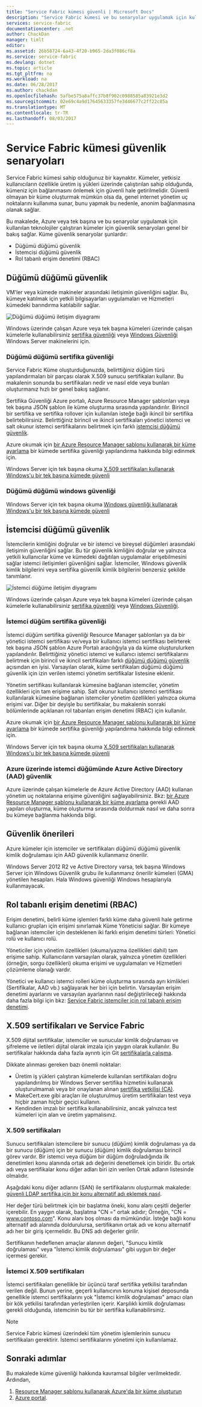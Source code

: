 ```yaml
---
title: "Service Fabric kümesi güvenli | Microsoft Docs"
description: "Service Fabric kümesi ve bu senaryolar uygulamak için kullanılan farklı teknolojileri için güvenlik senaryoları açıklanmıştır."
services: service-fabric
documentationcenter: .net
author: ChackDan
manager: timlt
editor: 
ms.assetid: 26b58724-6a43-4f20-b965-2da3f086cf8a
ms.service: service-fabric
ms.devlang: dotnet
ms.topic: article
ms.tgt_pltfrm: na
ms.workload: na
ms.date: 06/28/2017
ms.author: chackdan
ms.openlocfilehash: 5afbe575a8affc37b8f902c0988585a83921e3d2
ms.sourcegitcommit: 02e69c4a9d17645633357fe3d46677c2ff22c85a
ms.translationtype: MT
ms.contentlocale: tr-TR
ms.lasthandoff: 08/03/2017
---
```

# <a name="service-fabric-cluster-security-scenarios"></a>Service Fabric kümesi güvenlik senaryoları
Service Fabric kümesi sahip olduğunuz bir kaynaktır. Kümeler, yetkisiz kullanıcıların özellikle üretim iş yükleri üzerinde çalıştırılan sahip olduğunda, kümeniz için bağlanmasını önlemek için güvenli hale getirilmelidir. Güvenli olmayan bir küme oluşturmak mümkün olsa da, genel internet yönetim uç noktalarını kullanıma sunar, bunu yapmak bu nedenle, anonim bağlanmasına olanak sağlar. 

Bu makalede, Azure veya tek başına ve bu senaryolar uygulamak için kullanılan teknolojiler çalıştıran kümeler için güvenlik senaryoları genel bir bakış sağlar. Küme güvenlik senaryolar şunlardır:

* Düğümü düğümü güvenlik
* İstemcisi düğümü güvenlik
* Rol tabanlı erişim denetimi (RBAC)

## <a name="node-to-node-security"></a>Düğümü düğümü güvenlik
VM'ler veya kümede makineler arasındaki iletişimin güvenliğini sağlar. Bu, kümeye katılmak için yetkili bilgisayarları uygulamaları ve Hizmetleri kümedeki barındırma katılabilir sağlar.

![Düğümü düğümü iletişim diyagramı][Node-to-Node]

Windows üzerinde çalışan Azure veya tek başına kümeleri üzerinde çalışan kümelerle kullanabilirsiniz [sertifika güvenliği](https://msdn.microsoft.com/library/ff649801.aspx) veya [Windows Güvenliği](https://msdn.microsoft.com/library/ff649396.aspx) Windows Server makinelerini için.

### <a name="node-to-node-certificate-security"></a>Düğümü düğümü sertifika güvenliği
Service Fabric Küme oluşturduğunuzda, belirttiğiniz düğüm türü yapılandırmaları bir parçası olarak X.509 sunucu sertifikaları kullanır. Bu makalenin sonunda bu sertifikaları nedir ve nasıl elde veya bunları oluşturmanız hızlı bir genel bakış sağlanır.

Sertifika Güvenliği Azure portalı, Azure Resource Manager şablonları veya tek başına JSON şablon ile küme oluşturma sırasında yapılandırılır. Birincil bir sertifika ve sertifika rollover için kullanılan isteğe bağlı ikincil bir sertifika belirtebilirsiniz. Belirttiğiniz birincil ve ikincil sertifikaları yönetici istemci ve salt okunur istemci sertifikalarını belirtmek için farklı [istemcisi düğümü güvenlik](#client-to-node-security).

Azure okumak için [bir Azure Resource Manager şablonu kullanarak bir küme ayarlama](service-fabric-cluster-creation-via-arm.md) bir kümede sertifika güvenliği yapılandırma hakkında bilgi edinmek için.

Windows Server için tek başına okuma [X.509 sertifikaları kullanarak Windows'u bir tek başına kümede güvenli](service-fabric-windows-cluster-x509-security.md)

### <a name="node-to-node-windows-security"></a>Düğümü düğümü windows güvenliği
Windows Server için tek başına okuma [Windows güvenliği kullanarak Windows'u bir tek başına kümede güvenli](service-fabric-windows-cluster-windows-security.md)

## <a name="client-to-node-security"></a>İstemcisi düğümü güvenlik
İstemcilerin kimliğini doğrular ve bir istemci ve bireysel düğümleri arasındaki iletişimin güvenliğini sağlar. Bu tür güvenlik kimliğini doğrular ve yalnızca yetkili kullanıcılar küme ve kümedeki dağıtılan uygulamalar erişebilmesini sağlar istemci iletişimleri güvenliğini sağlar. İstemciler, Windows güvenlik kimlik bilgilerini veya sertifika güvenlik kimlik bilgilerini benzersiz şekilde tanımlanır.

![İstemci düğüme iletişim diyagramı][Client-to-Node]

Windows üzerinde çalışan Azure veya tek başına kümeleri üzerinde çalışan kümelerle kullanabilirsiniz [sertifika güvenliği](https://msdn.microsoft.com/library/ff649801.aspx) veya [Windows Güvenliği](https://msdn.microsoft.com/library/ff649396.aspx).

### <a name="client-to-node-certificate-security"></a>İstemci düğüm sertifika güvenliği
 İstemci düğüm sertifika güvenliği Resource Manager şablonları ya da bir yönetici istemci sertifikası ve/veya bir kullanıcı istemci sertifikası belirterek tek başına JSON şablon Azure Portalı aracılığıyla ya da küme oluşturulurken yapılandırılır.  Belirttiğiniz yönetici istemci ve kullanıcı istemci sertifikalarını belirtmek için birincil ve ikincil sertifikaları farklı [düğümü düğümü güvenlik](#node-to-node-security) açısından en iyisi. Varsayılan olarak, küme sertifikaları düğümü düğümü güvenlik için izin verilen istemci yönetim sertifikalar listesine eklenir.

Yönetim sertifikası kullanılarak kümesine bağlanan istemciler, yönetim özellikleri için tam erişime sahip.  Salt okunur kullanıcı istemci sertifikası kullanılarak kümesine bağlanan istemciler yönetim özellikleri yalnızca okuma erişimi var. Diğer bir deyişle bu sertifikalar, bu makalenin sonraki bölümlerinde açıklanan rol tabanları erişim denetimi (RBAC) için kullanılır.

Azure okumak için [bir Azure Resource Manager şablonu kullanarak bir küme ayarlama](service-fabric-cluster-creation-via-arm.md) bir kümede sertifika güvenliği yapılandırma hakkında bilgi edinmek için.

Windows Server için tek başına okuma [X.509 sertifikaları kullanarak Windows'u bir tek başına kümede güvenli](service-fabric-windows-cluster-x509-security.md)

### <a name="client-to-node-azure-active-directory-aad-security-on-azure"></a>Azure üzerinde istemci düğümünde Azure Active Directory (AAD) güvenlik
Azure üzerinde çalışan kümelerle de Azure Active Directory (AAD) kullanan yönetim uç noktalarına erişime güvenliğini sağlayabilirsiniz. Bkz: [bir Azure Resource Manager şablonu kullanarak bir küme ayarlama](service-fabric-cluster-creation-via-arm.md) gerekli AAD yapıları oluşturma, küme oluşturma sırasında doldurmak nasıl ve daha sonra bu kümeye bağlanma hakkında bilgi.

## <a name="security-recommendations"></a>Güvenlik önerileri
Azure kümeler için istemciler ve sertifikaları düğümü düğümü güvenlik kimlik doğrulaması için AAD güvenlik kullanmanız önerilir.

Windows Server 2012 R2 ve Active Directory varsa, tek başına Windows Server için Windows Güvenlik grubu ile kullanmanız önerilir kümeleri (GMA) yönetilen hesapları. Hala Windows güvenliği Windows hesaplarıyla kullanmayacak.

## <a name="role-based-access-control-rbac"></a>Rol tabanlı erişim denetimi (RBAC)
Erişim denetimi, belirli küme işlemleri farklı küme daha güvenli hale getirme kullanıcı grupları için erişimi sınırlamak Küme Yöneticisi sağlar. Bir kümeye bağlanan istemciler için desteklenen iki farklı erişim denetimi türleri: Yönetici rolü ve kullanıcı rolü.

Yöneticiler için yönetim özellikleri (okuma/yazma özellikleri dahil) tam erişime sahip. Kullanıcıların varsayılan olarak, yalnızca yönetim özellikleri (örneğin, sorgu özellikleri) okuma erişimi ve uygulamaları ve Hizmetleri çözümleme olanağı vardır.

Yönetici ve kullanıcı istemci rolleri küme oluşturma sırasında ayrı kimlikleri (Sertifikalar, AAD vb.) sağlayarak her biri için belirtin. Varsayılan erişim denetimi ayarlarını ve varsayılan ayarlarının nasıl değiştirileceği hakkında daha fazla bilgi için bkz: [Service Fabric istemciler için rol tabanlı erişim denetimi](service-fabric-cluster-security-roles.md).

## <a name="x509-certificates-and-service-fabric"></a>X.509 sertifikaları ve Service Fabric
X.509 dijital sertifikalar, istemciler ve sunucular kimlik doğrulaması ve şifreleme ve iletileri dijital olarak imzala için yaygın olarak kullanılır. Bu sertifikalar hakkında daha fazla ayrıntı için Git [sertifikalarla çalışma](http://msdn.microsoft.com/library/ms731899.aspx).

Dikkate alınması gereken bazı önemli noktalar:

* Üretim iş yükleri çalıştıran kümelerde kullanılan sertifikaları doğru yapılandırılmış bir Windows Server sertifika hizmetini kullanarak oluşturulmamalı veya bir onaylanan alınan [sertifika yetkilisi (CA)](https://en.wikipedia.org/wiki/Certificate_authority).
* MakeCert.exe gibi araçları ile oluşturulmuş üretim sertifikaları test veya hiçbir zaman hiçbir geçici kullanın.
* Kendinden imzalı bir sertifika kullanabilirsiniz, ancak yalnızca test kümeleri için alan ve üretim yapmalısınız.

### <a name="server-x509-certificates"></a>X.509 sertifikaları
Sunucu sertifikaları istemcilere bir sunucu (düğüm) kimlik doğrulaması ya da bir sunucu (düğüm) için bir sunucu (düğüm) kimlik doğrulaması birincil görev vardır. Bir istemci veya düğüm bir düğüm doğruladığında ilk denetimleri konu alanında ortak adı değerini denetlemek için biridir. Bu ortak adı veya sertifikalar konu diğer adları biri izin verilen Ortak adların listesinde olmalıdır.

Aşağıdaki konu diğer adlarını (SAN) ile sertifikalarını oluşturmak makalede: [güvenli LDAP sertifika için bir konu alternatif adı eklemek nasıl](http://support.microsoft.com/kb/931351).

Her değer türü belirtmek için bir başlatma öneki, konu alanı çeşitli değerler içerebilir. En yaygın olarak, başlatma "CN =" ortak adıdır; Örneğin, "CN = www.contoso.com". Konu alanı boş olması da mümkündür. İsteğe bağlı konu alternatif adı alanında doldurulursa, sertifikanın ortak adı ve konu alternatif adı her bir giriş içermelidir. Bu DNS adı değerler girilir.

Sertifikanın hedeflenen amaçlar alanının değeri, "Sunucu kimlik doğrulaması" veya "İstemci kimlik doğrulaması" gibi uygun bir değer içermesi gerekir.

### <a name="client-x509-certificates"></a>İstemci X.509 sertifikaları
İstemci sertifikaları genellikle bir üçüncü taraf sertifika yetkilisi tarafından verilen değil. Bunun yerine, geçerli kullanıcının konuma kişisel deposunda genellikle istemci sertifikalarını yok "İstemci kimlik doğrulaması" amacı olan bir kök yetkilisi tarafından yerleştirilen içerir. Karşılıklı kimlik doğrulaması gerekli olduğunda, istemcinin bu tür bir sertifika kullanabilirsiniz.

> [!NOTE]
> Service Fabric kümesi üzerindeki tüm yönetim işlemlerinin sunucu sertifikaları gerektirir. İstemci sertifikalarını yönetimi için kullanılamaz.
> 
> 

<!--Every topic should have next steps and links to the next logical set of content to keep the customer engaged-->


## <a name="next-steps"></a>Sonraki adımlar
Bu makalede küme güvenliği hakkında kavramsal bilgiler verilmektedir. Ardından,


1.  [Resource Manager şablonu kullanarak Azure'da bir küme oluşturun](service-fabric-cluster-creation-via-arm.md) 
2.  [Azure portal](service-fabric-cluster-creation-via-portal.md).

<!--Image references-->
[Node-to-Node]: ./media/service-fabric-cluster-security/node-to-node.png
[Client-to-Node]: ./media/service-fabric-cluster-security/client-to-node.png
